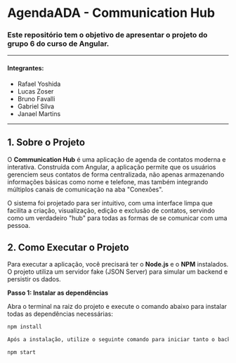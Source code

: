 # AgendaADA - Communication Hub

### Este repositório tem o objetivo de apresentar o projeto do grupo 6 do curso de Angular.
---
#### Integrantes:
- Rafael Yoshida 
- Lucas Zoser
- Bruno Favalli
- Gabriel Silva
- Janael Martins
---

## 1. Sobre o Projeto

O **Communication Hub** é uma aplicação de agenda de contatos moderna e interativa. Construída com Angular, a aplicação permite que os usuários gerenciem seus contatos de forma centralizada, não apenas armazenando informações básicas como nome e telefone, mas também integrando múltiplos canais de comunicação na aba "Conexões".

O sistema foi projetado para ser intuitivo, com uma interface limpa que facilita a criação, visualização, edição e exclusão de contatos, servindo como um verdadeiro "hub" para todas as formas de se comunicar com uma pessoa.

## 2. Como Executar o Projeto

Para executar a aplicação, você precisará ter o **Node.js** e o **NPM** instalados. O projeto utiliza um servidor fake (JSON Server) para simular um backend e persistir os dados.

**Passo 1: Instalar as dependências**

Abra o terminal na raiz do projeto e execute o comando abaixo para instalar todas as dependências necessárias:
```bash
npm install

Após a instalação, utilize o seguinte comando para iniciar tanto o backend (JSON Server) quanto o frontend (Angular) simultaneamente:

npm start


